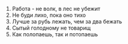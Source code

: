 1. Работа - не волк, в лес не убежит
2. Не буди лихо, пока оно тихо
3. Лучше за рубь лежать, чем за два бежать
4. Сытый голодному не товарищ
5. Как полопаешь, так и потопаешь
